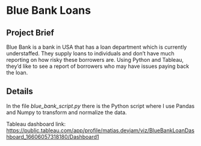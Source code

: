 # Blue Bank Loans

## Project Brief

Blue Bank is a bank in USA that has a loan department which is currently understaffed.
They supply loans to individuals and don’t have much reporting on how risky these
borrowers are.
Using Python and Tableau, they’d like to see a report of borrowers who may have
issues paying back the loan.

## Details

In the file *blue_bank_script.py* there is the Python script where I use Pandas and Numpy to transform and normalize the data.

Tableau dashboard link: https://public.tableau.com/app/profile/matias.devjam/viz/BlueBankLoanDashboard_16606057318180/Dashboard1